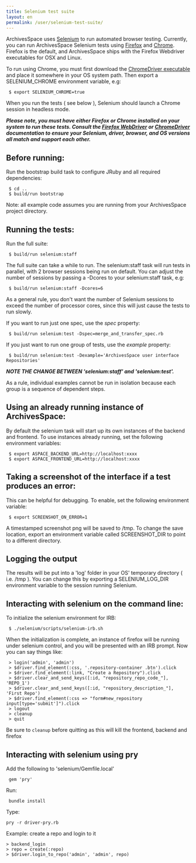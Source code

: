 ```yaml
---
title: Selenium test suite
layout: en
permalink: /user/selenium-test-suite/
---
```

ArchivesSpace uses [Selenium](http://docs.seleniumhq.org/) to run automated
browser testing. Currently, you can run ArchivesSpace Selenium tests using
[Firefox](https://developer.mozilla.org/en-US/docs/Mozilla/QA/Marionette/WebDriver)
and [Chrome](https://sites.google.com/a/chromium.org/chromedriver/home).
Firefox is the default, and ArchivesSpace ships with the Firefox Webdriver
executables for OSX and Linux.

To run using Chrome, you must first download the [ChromeDriver
executable](https://sites.google.com/a/chromium.org/chromedriver/downloads)
and place it somewhere in your OS system path. Then export a SELENIUM_CHROME environment
variable, e.g:

     $ export SELENIUM_CHROME=true

When you run the tests ( see below  ), Selenium should launch a Chrome session
in headless mode.

***Please note, you must have either Firefox or Chrome installed on your system to
run these tests. Consult the [Firefox WebDriver](https://developer.mozilla.org/en-US/docs/Mozilla/QA/Marionette/WebDriver)
or [ChromeDriver](https://sites.google.com/a/chromium.org/chromedriver/home)
documentation to ensure your Selenium, driver, browser, and OS versions all match
and support each other.***

## Before running:

Run the bootstrap build task to configure JRuby and all required
dependencies:

     $ cd ..
     $ build/run bootstrap

Note: all example code assumes you are running from your ArchivesSpace
project directory.

## Running the tests:

Run the full suite:

     $ build/run selenium:staff

The full suite can take a while to run. The selenium:staff task will run tests
in parallel, with 2 browser sessions being run on default. You can adjust the
number of sessions by passing a -Dcores to your selenium:staff task, e.g:

     $ build/run selenium:staff -Dcores=6

As a general rule, you don't want the number of Selenium sessions to exceed the
number of processor cores, since this will just cause the tests to run slowly.

If you want to run just one spec, use the *spec* property:

     $ build/run selenium:test -Dspec=merge_and_transfer_spec.rb

If you just want to run one group of tests, use the *example* property:

     $ build/run selenium:test -Dexample='ArchivesSpace user interface Repositories'

***NOTE THE CHANGE BETWEEN 'selenium:staff' and 'selenium:test'.***

As a rule, individual examples cannot be run in isolation because each group is a sequence
of dependent steps.

## Using an already running instance of ArchivesSpace:

By default the selenium task will start up its own instances of the
backend and frontend. To use instances already running, set the
following environment variables:

     $ export ASPACE_BACKEND_URL=http://localhost:xxxx
     $ export ASPACE_FRONTEND_URL=http://localhost:xxxx


## Taking a screenshot of the interface if a test produces an error:

This can be helpful for debugging. To enable, set the following
environment variable:

     $ export SCREENSHOT_ON_ERROR=1

A timestamped screenshot png will be saved to /tmp. To change the save
location, export an environment variable called SCREENSHOT_DIR to point to a
different directory.

## Logging the output

The results will be put into a 'log' folder in your OS' temporary directory (
i.e. /tmp ). You can change this by exporting a SELENIUM_LOG_DIR environment
variable to the session running Selenium.

## Interacting with selenium on the command line:

To initialize the selenium environment for IRB:

     $ ./selenium/scripts/selenium-irb.sh

When the initialization is complete, an instance of firefox will be
running under selenium control, and you will be presented with an IRB
prompt. Now you can say things like:

     > login('admin', 'admin')
     > $driver.find_element(:css, '.repository-container .btn').click
     > $driver.find_element(:link, "Create a Repository").click
     > $driver.clear_and_send_keys([:id, "repository_repo_code_"], 'REPO_1')
     > $driver.clear_and_send_keys([:id, "repository_description_"], 'First Repo')
     > $driver.find_element(:css => "form#new_repository input[type='submit']").click
     > logout
     > cleanup
     > quit

Be sure to `cleanup` before quitting as this will kill the frontend,
backend and firefox

## Interacting with selenium using pry

Add the following to 'selenium/Gemfile.local'

     gem 'pry'

Run:

     bundle install

Type:

    pry -r driver-pry.rb

Example: create a repo and login to it

    > backend_login
    > repo = create(:repo)
    > $driver.login_to_repo('admin', 'admin', repo)
